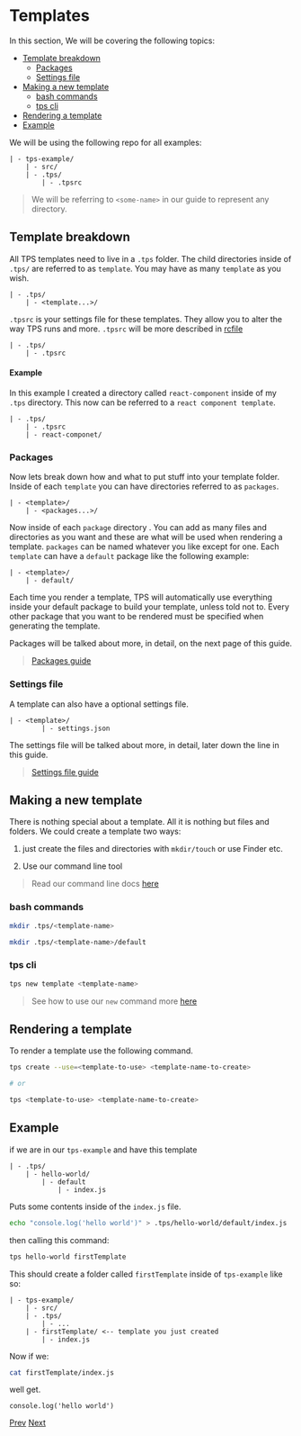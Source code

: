 # Templates

In this section, We will be covering the following topics:


<!-- START doctoc generated TOC please keep comment here to allow auto update -->
<!-- DON'T EDIT THIS SECTION, INSTEAD RE-RUN doctoc TO UPDATE -->


- [Template breakdown](#template-breakdown)
  - [Packages](#packages)
  - [Settings file](#settings-file)
- [Making a new template](#making-a-new-template)
  - [bash commands](#bash-commands)
  - [tps cli](#tps-cli)
- [Rendering a template](#rendering-a-template)
- [Example](#example)

<!-- END doctoc generated TOC please keep comment here to allow auto update -->


  <!-- In this guide I will show you how to use the very basics of tps. -->

We will be using the following repo for all examples:

    | - tps-example/
        | - src/
        | - .tps/
            | - .tpsrc

> We will be referring to `<some-name>` in our guide to represent any directory.

## Template breakdown

All TPS templates need to live in a `.tps` folder. The child directories inside of `.tps/` are referred to as `template`. You may have as many `template` as you wish.

    | - .tps/
        | - <template...>/

`.tpsrc` is your settings file for these templates. They allow you to alter the way TPS runs and more. `.tpsrc` will be more described in [rcfile](TODO)

    | - .tps/
        | - .tpsrc

#### Example

In this example I created a directory called `react-component` inside of my `.tps` directory. This now can be referred to a `react component template`.

    | - .tps/
        | - .tpsrc
        | - react-componet/

### Packages

Now lets break down how and what to put stuff into your template folder. Inside of each `template` you can have directories referred to as `packages`.

    | - <template>/
        | - <packages...>/

Now inside of each `package` directory . You can add as many files and directories as you want and these are what will be used when rendering a template. `packages` can be named whatever you like except for one. Each `template` can have a `default` package like the following example:

    | - <template>/
        | - default/

Each time you render a template, TPS will automatically use everything inside your default package to build your template, unless told not to. Every other package that you want to be rendered must be specified when generating the template.

Packages will be talked about more, in detail, on the next page of this guide.

> [Packages guide](./packages.md)

### Settings file

A template can also have a optional settings file.

    | - <template>/
            | - settings.json

The settings file will be talked about more, in detail, later down the line in this guide.

> [Settings file guide](./settings/README.md)

<!-- ### Dynamic files

Each `package` has the power to use dynamic files. Files are considered dynamic files when they have a `.dot` extension appended to the end of it. These files allow you to use all features of [doT](http://olado.github.io/doT/index.html)
 inside of TPS.

Your probably wondering right now. How do I pass data so these files can be dynamic? There are many ways on how to pass data to your templates during generation time. But this is out of the scope of this section. Learn more about passing data into TPS [here](TODO) -->

## Making a new template

There is nothing special about a template. All it is nothing but files and folders. We could create a template two ways:

1. just create the files and directories with `mkdir/touch` or use Finder etc.

2. Use our command line tool

> Read our command line docs [here](TODO)

### bash commands

```bash
mkdir .tps/<template-name>

mkdir .tps/<template-name>/default
```

### tps cli

```bash
tps new template <template-name>
```

> See how to use our `new` command more [here](../../cli/commands/new.md)

## Rendering a template

To render a template use the following command.

```bash
tps create --use=<template-to-use> <template-name-to-create>

# or

tps <template-to-use> <template-name-to-create>
```

## Example

if we are in our `tps-example` and have this template

    | - .tps/
        | - hello-world/
            | - default
                | - index.js

Puts some contents inside of the `index.js` file.

```bash
echo "console.log('hello world')" > .tps/hello-world/default/index.js
```

then calling this command:

```bash
tps hello-world firstTemplate
```

This should create a folder called `firstTemplate` inside of `tps-example` like so:

    | - tps-example/
        | - src/
        | - .tps/
            | - ...
        | - firstTemplate/ <-- template you just created
            | - index.js

Now if we:

```bash
cat firstTemplate/index.js
```

well get.

```
console.log('hello world')
```

<!-- ## Real world Example

Im personally, a node developer. So this example will be about creating an express app template. Now with every express app there is certain files and directories structure that will be common with all express apps. So we will be building a simple express app template.

Now lets say somewhere on your computer you have a directory where you put all of your personal node projects. like a folder called `development`. Create this `development` anywhere on your computer to follow along but all example will be from within the development folder

Now change your directory to development

```bash
cd path/to/development
```

Lets init tps in this directory.

```bash
tps init
```

Now lets add a file to `tps-example/.tps/express-server/default`. -->

[Prev](./README.md)
[Next](./packages.md)
